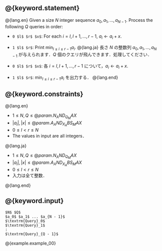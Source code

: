## @{keyword.statement}

@{lang.en}
Given a size $N$ integer sequence $a_0, a_1, \dots, a_{N - 1}$. Process the following $Q$ queries in order:

- `0 $l$ $r$ $x$`: For each $i = l, l+1, \dots, {r - 1}$, $a_i \gets a_i + x$.
- `1 $l$ $r$`: Print $\min_{l \le i \le r-1} a_i$.
@{lang.ja}
長さ $N$ の整数列 $a_0, a_1, \dots, a_{N - 1}$ が与えられます．$Q$ 個のクエリが飛んできます．処理してください．

- `0 $l$ $r$ $x$`: 各 $i = l, l+1, \dots, {r - 1}$ について，$a_i \gets a_i + x$.
- `1 $l$ $r$`: $\min_{l \le i \le r-1} a_i$ を出力する．
@{lang.end}

## @{keyword.constraints}

@{lang.en}
- $1 \leq N, Q \leq @{param.N_AND_Q_MAX}$
- $|a_i|, |x| \leq @{param.A_AND_X_ABS_MAX}$
- $0 \leq l < r \leq N$
- The values in input are all integers．

@{lang.ja}
- $1 \leq N, Q \leq @{param.N_AND_Q_MAX}$
- $|a_i|, |x| \leq @{param.A_AND_X_ABS_MAX}$
- $0 \leq l < r \leq N$
- 入力は全て整数．

@{lang.end}

## @{keyword.input}

~~~
$N$ $Q$
$a_0$ $a_1$ ... $a_{N - 1}$
$\textrm{Query}_0$
$\textrm{Query}_1$
:
$\textrm{Query}_{Q - 1}$
~~~

@{example.example_00}
